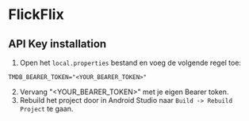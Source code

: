 # FlickFlix

## API Key installation
1. Open het `local.properties` bestand en voeg de volgende regel toe:
```properties
TMDB_BEARER_TOKEN="<YOUR_BEARER_TOKEN>"
```
2. Vervang "<YOUR_BEARER_TOKEN>" met je eigen Bearer token.
3. Rebuild het project door in Android Studio naar `Build -> Rebuild Project` te gaan.